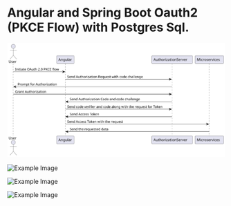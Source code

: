 # Angular and Spring Boot Oauth2 (PKCE Flow) with Postgres Sql.

![Example Image](https://github.com/sarawutklu/spring-oauth2/blob/main/pkce.svg)

![Example Image](https://user-images.githubusercontent.com/62151378/214398053-32720b73-5212-45d0-902b-d34c4345041d.png)

![Example Image](https://user-images.githubusercontent.com/62151378/214398183-c854751a-4243-44e8-994d-f6575d922299.png)

![Example Image](https://user-images.githubusercontent.com/62151378/214398232-2b36646b-05e3-4e40-8f20-b7c0f4b345e5.png)
